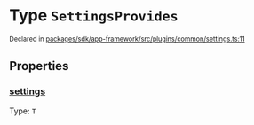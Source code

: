 # Type `SettingsProvides`
<sub>Declared in [packages/sdk/app-framework/src/plugins/common/settings.ts:11](https://github.com/dxos/dxos/blob/4d6eae504/packages/sdk/app-framework/src/plugins/common/settings.ts#L11)</sub>




## Properties
### [settings](https://github.com/dxos/dxos/blob/4d6eae504/packages/sdk/app-framework/src/plugins/common/settings.ts#L12)
Type: <code>T</code>





